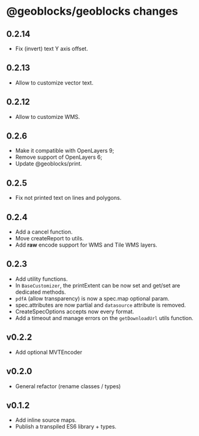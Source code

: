 # @geoblocks/geoblocks changes

## 0.2.14

- Fix (invert) text Y axis offset.

## 0.2.13

- Allow to customize vector text.

## 0.2.12

- Allow to customize WMS.

## 0.2.6

- Make it compatible with OpenLayers 9;
- Remove support of OpenLayers 6;
- Update @geoblocks/print.

## 0.2.5

- Fix not printed text on lines and polygons.

## 0.2.4
- Add a cancel function.
- Move createReport to utils.
- Add **raw** encode support for WMS and Tile WMS layers.

## 0.2.3
- Add utility functions.
- In `BaseCustomizer`, the printExtent can be now set and get/set are dedicated methods.
- `pdfA` (allow transparency) is now a spec.map optional param.
- spec.attributes are now partial and `datasource` attribute is removed.
- CreateSpecOptions accepts now every format.
- Add a timeout and manage errors on the `getDownloadUrl` utils function.

## v0.2.2
- Add optional MVTEncoder

## v0.2.0
- General refactor (rename classes / types)

## v0.1.2
- Add inline source maps.
- Publish a transpiled ES6 library + types.
